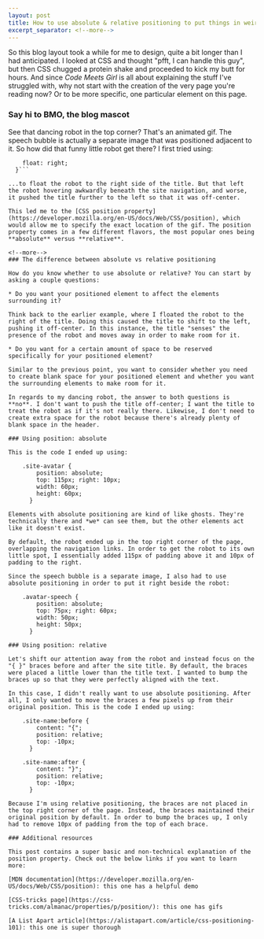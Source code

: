 ```yaml
---
layout: post
title: How to use absolute & relative positioning to put things in weird places
excerpt_separator: <!--more-->
---
```


So this blog layout took a while for me to design, quite a bit longer than I had anticipated. I looked at CSS and thought "pfft, I can handle this guy", but then CSS chugged a protein shake and proceeded to kick my butt for hours. And since *Code Meets Girl* is all about explaining the stuff I've struggled with, why not start with the creation of the very page you're reading now? Or to be more specific, one particular element on this page.

### Say hi to BMO, the blog mascot

See that dancing robot in the top corner? That's an animated gif. The speech bubble is actually a separate image that was positioned adjacent to it. So how did that funny little robot get there? I first tried using:

```.site-avatar {
    float: right;
  }```

...to float the robot to the right side of the title. But that left the robot hovering awkwardly beneath the site navigation, and worse, it pushed the title further to the left so that it was off-center.

This led me to the [CSS position property](https://developer.mozilla.org/en-US/docs/Web/CSS/position), which would allow me to specify the exact location of the gif. The position property comes in a few different flavors, the most popular ones being **absolute** versus **relative**.

<!--more-->
### The difference between absolute vs relative positioning

How do you know whether to use absolute or relative? You can start by asking a couple questions:

* Do you want your positioned element to affect the elements surrounding it?

Think back to the earlier example, where I floated the robot to the right of the title. Doing this caused the title to shift to the left, pushing it off-center. In this instance, the title "senses" the presence of the robot and moves away in order to make room for it.

* Do you want for a certain amount of space to be reserved specifically for your positioned element?

Similar to the previous point, you want to consider whether you need to create blank space for your positioned element and whether you want the surrounding elements to make room for it.

In regards to my dancing robot, the answer to both questions is **no**. I don't want to push the title off-center; I want the title to treat the robot as if it's not really there. Likewise, I don't need to create extra space for the robot because there's already plenty of blank space in the header.

### Using position: absolute

This is the code I ended up using:

    .site-avatar {
        position: absolute;
        top: 115px; right: 10px;
        width: 60px;
        height: 60px;
      }

Elements with absolute positioning are kind of like ghosts. They're technically there and *we* can see them, but the other elements act like it doesn't exist.

By default, the robot ended up in the top right corner of the page, overlapping the navigation links. In order to get the robot to its own little spot, I essentially added 115px of padding above it and 10px of padding to the right.

Since the speech bubble is a separate image, I also had to use absolute positioning in order to put it right beside the robot:

    .avatar-speech {
        position: absolute;
        top: 75px; right: 60px;
        width: 50px;
        height: 50px;
      }

### Using position: relative

Let's shift our attention away from the robot and instead focus on the "{ }" braces before and after the site title. By default, the braces were placed a little lower than the title text. I wanted to bump the braces up so that they were perfectly aligned with the text.

In this case, I didn't really want to use absolute positioning. After all, I only wanted to move the braces a few pixels up from their original position. This is the code I ended up using:

    .site-name:before {
        content: "{";
        position: relative;
        top: -10px;
      }
 
    .site-name:after {
        content: "}";
        position: relative;
        top: -10px;
      }
  
Because I'm using relative positioning, the braces are not placed in the top right corner of the page. Instead, the braces maintained their original position by default. In order to bump the braces up, I only had to remove 10px of padding from the top of each brace.

### Additional resources

This post contains a super basic and non-technical explanation of the position property. Check out the below links if you want to learn more:

[MDN documentation](https://developer.mozilla.org/en-US/docs/Web/CSS/position): this one has a helpful demo

[CSS-tricks page](https://css-tricks.com/almanac/properties/p/position/): this one has gifs

[A List Apart article](https://alistapart.com/article/css-positioning-101): this one is super thorough
